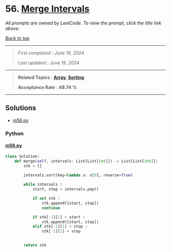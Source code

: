 # 56. [Merge Intervals](<https://leetcode.com/problems/merge-intervals>)

*All prompts are owned by LeetCode. To view the prompt, click the title link above.*

*[Back to top](<../README.md>)*

------

> *First completed : June 19, 2024*
>
> *Last updated : June 19, 2024*

------

> **Related Topics** : **[Array](<by_topic/Array.md>), [Sorting](<by_topic/Sorting.md>)**
>
> **Acceptance Rate** : **48.74 %**

------

## Solutions

- [m56.py](<../my-submissions/m56.py>)
### Python
#### [m56.py](<../my-submissions/m56.py>)
```Python
class Solution:
    def merge(self, intervals: List[List[int]]) -> List[List[int]]:
        stk = []

        intervals.sort(key=lambda x: x[0], reverse=True)
        
        while intervals :
            start, stop = intervals.pop()

            if not stk :
                stk.append([start, stop])
                continue

            if stk[-1][1] < start :
                stk.append([start, stop])
            elif stk[-1][1] < stop :
                stk[-1][1] = stop
            

        return stk
```


